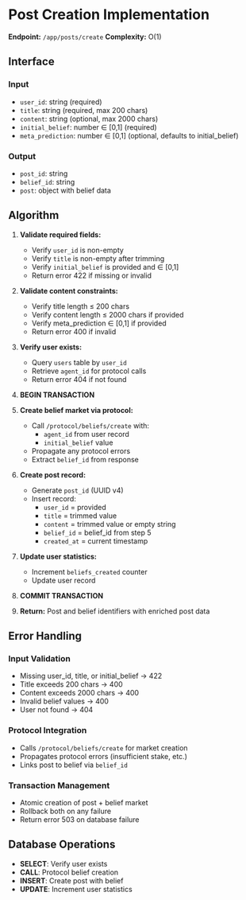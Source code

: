 # Post Creation Implementation

**Endpoint:** `/app/posts/create`
**Complexity:** O(1)

## Interface

### Input
- `user_id`: string (required)
- `title`: string (required, max 200 chars)
- `content`: string (optional, max 2000 chars)
- `initial_belief`: number ∈ [0,1] (required)
- `meta_prediction`: number ∈ [0,1] (optional, defaults to initial_belief)

### Output
- `post_id`: string
- `belief_id`: string
- `post`: object with belief data

## Algorithm

1. **Validate required fields:**
   - Verify `user_id` is non-empty
   - Verify `title` is non-empty after trimming
   - Verify `initial_belief` is provided and ∈ [0,1]
   - Return error 422 if missing or invalid

2. **Validate content constraints:**
   - Verify title length ≤ 200 chars
   - Verify content length ≤ 2000 chars if provided
   - Verify meta_prediction ∈ [0,1] if provided
   - Return error 400 if invalid

3. **Verify user exists:**
   - Query `users` table by `user_id`
   - Retrieve `agent_id` for protocol calls
   - Return error 404 if not found

4. **BEGIN TRANSACTION**

5. **Create belief market via protocol:**
   - Call `/protocol/beliefs/create` with:
     - `agent_id` from user record
     - `initial_belief` value
   - Propagate any protocol errors
   - Extract `belief_id` from response

6. **Create post record:**
   - Generate `post_id` (UUID v4)
   - Insert record:
     - `user_id` = provided
     - `title` = trimmed value
     - `content` = trimmed value or empty string
     - `belief_id` = belief_id from step 5
     - `created_at` = current timestamp

7. **Update user statistics:**
   - Increment `beliefs_created` counter
   - Update user record

8. **COMMIT TRANSACTION**

9. **Return:** Post and belief identifiers with enriched post data

## Error Handling

### Input Validation
- Missing user_id, title, or initial_belief → 422
- Title exceeds 200 chars → 400
- Content exceeds 2000 chars → 400
- Invalid belief values → 400
- User not found → 404

### Protocol Integration
- Calls `/protocol/beliefs/create` for market creation
- Propagates protocol errors (insufficient stake, etc.)
- Links post to belief via `belief_id`

### Transaction Management
- Atomic creation of post + belief market
- Rollback both on any failure
- Return error 503 on database failure

## Database Operations
- **SELECT**: Verify user exists
- **CALL**: Protocol belief creation
- **INSERT**: Create post with belief
- **UPDATE**: Increment user statistics